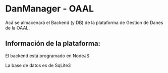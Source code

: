 # DanManager - OAAL
Acá se almacenará el Backend (y DB) de la plataforma de Gestion de Danes de la OAAL.

## Información de la plataforma:
El backend está programado en NodeJS

La base de datos es de SqLite3
